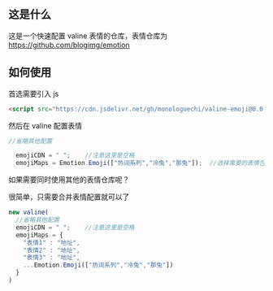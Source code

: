 ## 这是什么

这是一个快速配置 valine 表情的仓库，表情仓库为 https://github.com/blogimg/emotion

## 如何使用

首选需要引入 js

```html
<script src="https://cdn.jsdelivr.net/gh/monologuechi/valine-emoji@0.0.3/index.min.js"></script>
```

然后在 valine 配置表情

```js
//省略其他配置

  emojiCDN = " ";    //注意这里是空格
  emojiMaps = Emotion.Emoji(["热词系列","冷兔","那兔"]);  //选择需要的表情包，表情包名称可以参考 index.js 和 http://www.antmoe.ml
```

如果需要同时使用其他的表情仓库呢？

很简单，只需要合并表情配置就可以了

```js
new valine(
  //省略其他配置
  emojiCDN = " ";    //注意这里是空格
  emojiMaps = {
    "表情1" : "地址",
    "表情2" : "地址",
    "表情3" : "地址",
    ...Emotion.Emoji(["热词系列","冷兔","那兔"])
  }
)
```